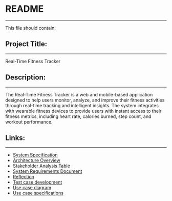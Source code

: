 # README
___
This file should contain:

## Project Title: 
___
Real-Time Fitness Tracker
## Description:
___
The Real-Time Fitness Tracker is a web and mobile-based application designed to help users monitor, analyze, and improve their fitness activities through real-time tracking and intelligent insights. The system integrates with wearable fitness devices to provide users with instant access to their fitness metrics, including heart rate, calories burned, step count, and workout performance.
## Links:
___
- [System Specification](SPECIFICATION.md)
- [Architecture Overview](ARCHITECTURE.md)
- [Stakeholder Analysis Table](Stakeholder_Analysis_Table.md)
- [System Requirements Document](System_Requirements_Document.md)
- [Reflection](Reflection.md)
- [Test case development](Test-Case-Development.md)
- [Use case diagram](Use_Case_Diagram.md)
- [Use case specifications](Use_Case_Specifications.md)


